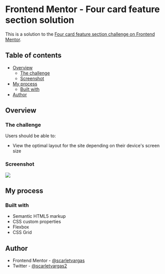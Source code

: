 # Frontend Mentor - Four card feature section solution

This is a solution to the [Four card feature section challenge on Frontend Mentor](https://www.frontendmentor.io/challenges/four-card-feature-section-weK1eFYK). 

## Table of contents

- [Overview](#overview)
  - [The challenge](#the-challenge)
  - [Screenshot](#screenshot)
- [My process](#my-process)
  - [Built with](#built-with)
- [Author](#author)

## Overview

### The challenge

Users should be able to:

- View the optimal layout for the site depending on their device's screen size

### Screenshot

![](./screenshot.jpg)


## My process

### Built with

- Semantic HTML5 markup
- CSS custom properties
- Flexbox
- CSS Grid

## Author

- Frontend Mentor - [@scarletvargas](https://www.frontendmentor.io/profile/scarletvargas)
- Twitter - [@scarletvargas2](https://www.twitter.com/scarletvargas2)


